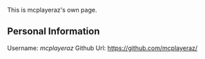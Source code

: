 This is mcplayeraz's own page.

## Personal Information
Username: *mcplayeraz*
Github Url: https://github.com/mcplayeraz/
